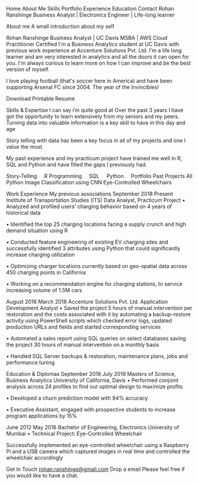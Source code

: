 Home
About Me
Skills
Portfolio
Experience
Education
Contact
Rohan Ranshinge
Business Analyst | Electronics Engineer | Life-long learner


About me
A small introduction about my self

Rohan Ranshinge
Business Analyst | UC Davis MSBA | AWS Cloud Practitioner Certified
I'm a Business Analytics student at UC Davis with previous work experience at Accenture Solutions Pvt. Ltd. 
I'm a life long learner and am very interested in analytics and all the doors it can open for you. 
I'm always curious to learn more on how I can improve and be the best version of myself.

I love playing football (that's soccer here in America) and have been supporting Arsenal FC since 2004. The year of the Invincibles!

Download Printable Resume

Skills & Expertise
I can say i’m quite good at
Over the past 3 years I have got the opportunity to learn extensively from my seniors and my peers. Turning data into valuable information is a key skill to have in this day and age

Story telling with data has been a key focus in all of my projects and one I value the most.

My past experience and my practicum project have trained me well in R, SQL and Python and have filled the gaps I previously had.

Story-Telling
 
 
R Programming
 
 
SQL
 
 
Python
 
 
Portfolio
Past Projects
All
Python
Image Classification using CNN
Eye-Controlled Wheelchairs







Work Experience
My previous associations
September 2018
Present
Institute of Transportation Studies (ITS)
Data Analyst, Practicum Project
• Analyzed and profiled users’ charging behavior based on 4 years of historical data

• Identified the top 25 charging locations facing a supply crunch and high demand situation using R

• Conducted feature engineering of existing EV charging sites and successfully identified 3 attributes using Python that could significantly increase charging utilization

• Optimizing charger locations currently based on geo-spatial data across 450 charging points in California

• Working on a recommendation engine for charging stations, to service increasing volume of 1.5M cars

August 2016
March 2018
Accenture Solutions Pvt. Ltd.
Application Development Analyst
• Saved the project 5 hours of manual intervention per restoration and the costs associated with it by automating a backup-restore activity using PowerShell scripts which checked error logs, updated production URLs and fields and started corresponding services

• Automated a sales report using SQL queries on select databases saving the project 30 hours of manual intervention on a monthly basis

• Handled SQL Server backups & restoration, maintenance plans, jobs and performance tuning

Education & Diplomas
September 2018
July 2019
Masters of Science, Business Analytics
University of California, Davis
• Performed conjoint analysis across 24 profiles to find out optimal design to maximize profits

• Developed a churn prediction model with 94% accuracy

• Executive Assistant, engaged with prospective students to increase program applications by 15%

June 2012
May 2016
Bachelor of Engineering, Electronics
University of Mumbai
• Technical Project: Eye-Controlled Wheelchair

Successfully implemented an eye-controlled wheelchair using a Raspberry Pi and a USB camera which captured images in real time and controlled the wheelchair accordingly

Get In Touch
rohan.ranshinge@gmail.com
Drop a email
Please feel free if you would like to have a chat.
